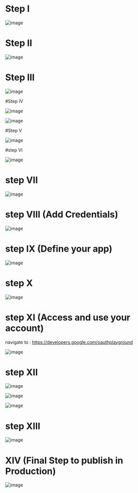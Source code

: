 # Step I

![image](https://user-images.githubusercontent.com/48003253/232300080-9e7d1caf-e53a-4b5a-bf34-d413e227180b.png)

# Step II

![image](https://user-images.githubusercontent.com/48003253/232300336-b03f0624-0358-4ef7-8b0a-2bbc668d0159.png)

# Step III

![image](https://user-images.githubusercontent.com/48003253/232300878-fefa3f8e-6500-4bf1-b734-8a368efb6b30.png)

#Step IV

![image](https://user-images.githubusercontent.com/48003253/232301497-c1e5ad27-d917-4179-bc3f-26fbb50225e5.png)

![image](https://user-images.githubusercontent.com/48003253/232301701-ebc125c0-6967-49fa-8250-2b53b0165987.png)

#Step V

![image](https://user-images.githubusercontent.com/48003253/232302372-26cb28a8-9707-45c7-ba6a-1ba7d8270aed.png)

#step VI

![image](https://user-images.githubusercontent.com/48003253/232302603-5f386d30-2986-4f41-921a-84ba7f9a9952.png)

# step VII

![image](https://user-images.githubusercontent.com/48003253/232303213-5a90f1f1-2fb0-44c7-ab33-f25b4de7e7b7.png)

# step VIII (Add Credentials)

![image](https://user-images.githubusercontent.com/48003253/232303771-7076d961-d94b-492d-9780-6bd5b56e0bd0.png)

# step IX (Define your app)

![image](https://user-images.githubusercontent.com/48003253/232304624-bf2b7ba3-8fd5-4ce8-ad48-23c34d274816.png)

# step X 

![image](https://user-images.githubusercontent.com/48003253/232305352-ec1251c2-889f-403c-b85f-5d543920dbba.png)

# step XI (Access and use your account)
navigate to : https://developers.google.com/oauthplayground

![image](https://user-images.githubusercontent.com/48003253/232305497-176f000c-9aca-4957-9a3a-6bcf4b2eeb58.png)

# step XII
![image](https://user-images.githubusercontent.com/48003253/232305588-55a7273b-775e-4610-8dab-2e15169b1eed.png)

![image](https://user-images.githubusercontent.com/48003253/232305623-12768e70-d411-4114-b6ce-27e8a7e6c06f.png)

![image](https://user-images.githubusercontent.com/48003253/232305669-45a1ad0f-ecd3-4359-9caf-a71151369f6f.png)

# step XIII

![image](https://user-images.githubusercontent.com/48003253/232305839-50022060-ecec-4c4f-ab34-1fa775e60c64.png)

# XIV (Final Step to publish in Production)
![image](https://user-images.githubusercontent.com/48003253/232306877-ce860acf-c8a7-47ec-9d4c-df674a0b2dc4.png)





 

